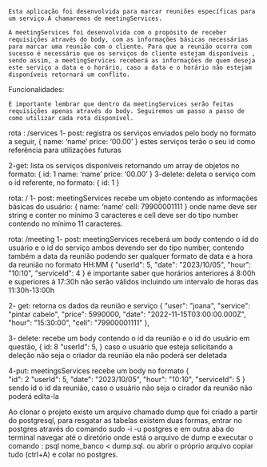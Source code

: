     Esta aplicação foi desenvolvida para marcar reuniões específicas para um serviço.A chamaremos de meetingServices.

    A meetingServices foi desenvolvida com o propósito de receber requisições através do body, com as informações básicas necessárias para marcar uma reunião com o cliente. Para que a reunião ocorra com sucesso é necessário que os serviços do cliente estejam disponíveis , sendo assim, a meetingServices receberá as informações de quem deseja este serviço a data e o horário, caso a data e o horário não estejam disponíveis retornará um conflito.

Funcionalidades:

    É importante lembrar que dentro da meetingServices serão feitas requisições apenas através do body. Seguiremos um passo a passo de como utilizar cada rota disponível.

rota : /services
1- post: registra os serviços enviados pelo body no formato a seguir,
    {
        name: ‘name’
        price: ‘00.00’
    }
estes serviços terão o seu id como referência para utilizações futuras

2-get: lista os serviços disponíveis retornando um array de objetos no formato:
    {
        id: 1
        name: ‘name’
        price: ‘00.00’
    }
3-delete: deleta o serviço com o id referente, no formato:
    {
        id: 1
    }


rota: /
1- post: meetingServices recebe um objeto contendo as informações básicas do usuário:
    {
        name: ‘name’
        cell: 79900001111
    }
onde name deve ser string e conter no mínimo 3 caracteres e cell  deve ser do tipo number
contendo no mínimo 11 caracteres.


rota: /meeting
1-  post: meetingServices receberá um body contendo o id do usuário e o id do serviço ambos devendo ser do tipo number, contendo também a data da reunião podendo ser qualquer formato de data e a hora da reunião no formato HH:MM
    {
        "userId": 5,
        "date": "2023/10/05",
        "hour": "10:10",
        "serviceId": 4
    }
é importante saber que horários anteriores á 8:00h e superiores á 17:30h não serão válidos incluindo um intervalo de horas das 11:30h-13:00h

2- get: retorna os dados da reunião e serviço
    {
        "user": "joana",
        "service": "pintar cabelo",
        "price": 5990000,
        "date": "2022-11-15T03:00:00.000Z",
        "hour": "15:30:00",
        "cell": "79900001111"
    },


3- delete: recebe um body contendo o id da reunião e o id do usuário em questão,
    {
        id: 8
        "userId": 5,
    }
caso o usuário que esteja solicitando a deleção não seja o criador da reunião ela não poderá ser deletada

4-put: meetingsServices recebe um body no formato
    {  
        "id": 2
        "userId": 5,
        "date": "2023/10/05",
        "hour": "10:10",
        "serviceId": 5
    } 
sendo id o id da reunião, caso o usuário não seja o cirador da reunião não poderá edita-la


Ao clonar o projeto existe um arquivo chamado dump  que foi criado a partir do postgresql, para resgatar as tabelas existem duas formas, entrar no postgres através do comando sudo -i -u postgres e em outra aba do terminal navegar até o diretório onde está o arquivo de dump e executar o comando : psql nome_banco < dump.sql. ou abrir o próprio arquivo copiar tudo (ctrl+A) e colar no postgres.
 
